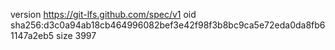 version https://git-lfs.github.com/spec/v1
oid sha256:d3c0a94ab18cb464996082bef3e42f98f3b8bc9ca5e72eda0da8fb61147a2eb5
size 3997
